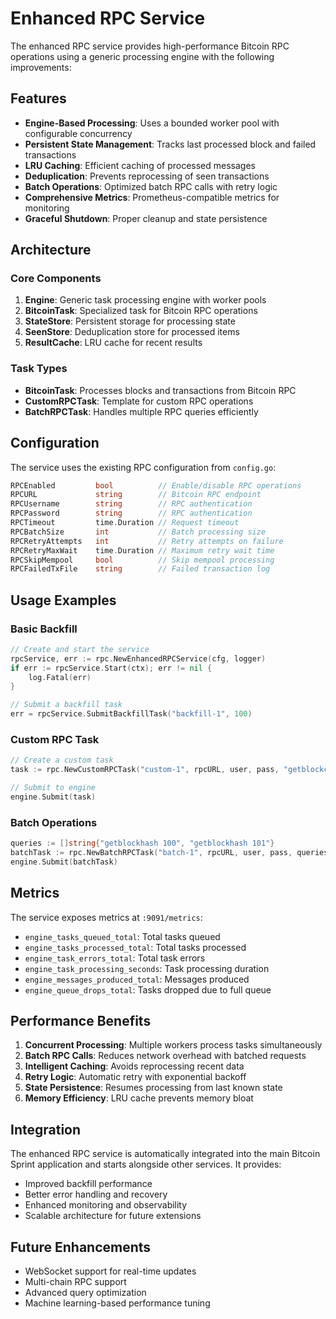 # Enhanced RPC Service

The enhanced RPC service provides high-performance Bitcoin RPC operations using a generic processing engine with the following improvements:

## Features

- **Engine-Based Processing**: Uses a bounded worker pool with configurable concurrency
- **Persistent State Management**: Tracks last processed block and failed transactions
- **LRU Caching**: Efficient caching of processed messages
- **Deduplication**: Prevents reprocessing of seen transactions
- **Batch Operations**: Optimized batch RPC calls with retry logic
- **Comprehensive Metrics**: Prometheus-compatible metrics for monitoring
- **Graceful Shutdown**: Proper cleanup and state persistence

## Architecture

### Core Components

1. **Engine**: Generic task processing engine with worker pools
2. **BitcoinTask**: Specialized task for Bitcoin RPC operations
3. **StateStore**: Persistent storage for processing state
4. **SeenStore**: Deduplication store for processed items
5. **ResultCache**: LRU cache for recent results

### Task Types

- **BitcoinTask**: Processes blocks and transactions from Bitcoin RPC
- **CustomRPCTask**: Template for custom RPC operations
- **BatchRPCTask**: Handles multiple RPC queries efficiently

## Configuration

The service uses the existing RPC configuration from `config.go`:

```go
RPCEnabled         bool          // Enable/disable RPC operations
RPCURL             string        // Bitcoin RPC endpoint
RPCUsername        string        // RPC authentication
RPCPassword        string        // RPC authentication
RPCTimeout         time.Duration // Request timeout
RPCBatchSize       int           // Batch processing size
RPCRetryAttempts   int           // Retry attempts on failure
RPCRetryMaxWait    time.Duration // Maximum retry wait time
RPCSkipMempool     bool          // Skip mempool processing
RPCFailedTxFile    string        // Failed transaction log
```

## Usage Examples

### Basic Backfill

```go
// Create and start the service
rpcService, err := rpc.NewEnhancedRPCService(cfg, logger)
if err := rpcService.Start(ctx); err != nil {
    log.Fatal(err)
}

// Submit a backfill task
err = rpcService.SubmitBackfillTask("backfill-1", 100)
```

### Custom RPC Task

```go
// Create a custom task
task := rpc.NewCustomRPCTask("custom-1", rpcURL, user, pass, "getblockchaininfo")

// Submit to engine
engine.Submit(task)
```

### Batch Operations

```go
queries := []string{"getblockhash 100", "getblockhash 101"}
batchTask := rpc.NewBatchRPCTask("batch-1", rpcURL, user, pass, queries)
engine.Submit(batchTask)
```

## Metrics

The service exposes metrics at `:9091/metrics`:

- `engine_tasks_queued_total`: Total tasks queued
- `engine_tasks_processed_total`: Total tasks processed
- `engine_task_errors_total`: Total task errors
- `engine_task_processing_seconds`: Task processing duration
- `engine_messages_produced_total`: Messages produced
- `engine_queue_drops_total`: Tasks dropped due to full queue

## Performance Benefits

1. **Concurrent Processing**: Multiple workers process tasks simultaneously
2. **Batch RPC Calls**: Reduces network overhead with batched requests
3. **Intelligent Caching**: Avoids reprocessing recent data
4. **Retry Logic**: Automatic retry with exponential backoff
5. **State Persistence**: Resumes processing from last known state
6. **Memory Efficiency**: LRU cache prevents memory bloat

## Integration

The enhanced RPC service is automatically integrated into the main Bitcoin Sprint application and starts alongside other services. It provides:

- Improved backfill performance
- Better error handling and recovery
- Enhanced monitoring and observability
- Scalable architecture for future extensions

## Future Enhancements

- WebSocket support for real-time updates
- Multi-chain RPC support
- Advanced query optimization
- Machine learning-based performance tuning
